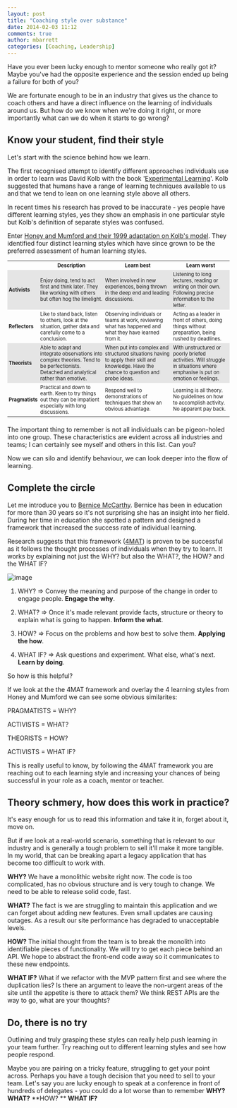 ```yaml
---
layout: post
title: "Coaching style over substance"
date: 2014-02-03 11:12
comments: true
author: mbarrett
categories: [Coaching, Leadership]
---
```


Have you ever been lucky enough to mentor someone who really got it? Maybe you've had the opposite experience and the session ended up being a failure for both of you?

We are fortunate enough to be in an industry that gives us the chance to coach others and have a direct influence on the learning of individuals around us. But how do we know when we're doing it right, or more importantly what can we do when it starts to go wrong?

## Know your student, find their style ##

Let's start with the science behind how we learn.

The first recognised attempt to identify different approaches individuals use in order to learn was David Kolb with the book '[Experimental Learning](http://www.amazon.co.uk/Experiential-Learning-Experience-Source-Development/dp/0132952610)'. Kolb suggested that humans have a range of learning techniques available to us and that we tend to lean on one learning style above all others.

In recent times his research has proved to be inaccurate - yes people have different learning styles, yes they  show an emphasis in one particular style but Kolb's definition of separate styles was confused. 

Enter [Honey and Mumford and their 1999 adaptation on Kolb's model](http://en.wikipedia.org/wiki/Learning_styles#Peter_Honey_and_Alan_Mumford.27s_model). They identified four distinct learning styles which have since grown to be the preferred assessment of human learning styles. 

<table style="font-size: 80%;margin-bottom:20px;">
    <tr>
        <th style="padding:3px;"></th>
        <th style="padding:3px;"><b>Description</b></th>
        <th style="padding:3px;"><b>Learn best</b></th>
        <th style="padding:3px;"><b>Learn worst</b></th>
    </tr>
    <tr style="background-color: #E5E5E5">
    	<td style="padding:3px;"><b>Activists</b></td>
    	<td style="padding:3px;">Enjoy doing, tend to act first and think later. They like working with others but often hog the limelight.</td>
    	<td style="padding:3px;">When involved in new experiences, being thrown in the deep end and leading discussions.</td>
    	<td style="padding:3px;">Listening to long lectures, reading or writing on their own. Following precise information to the letter.</td>
    </tr>
    <tr>
    	<td style="padding:3px;"><b>Reflectors</b></td>
    	<td style="padding:3px;">Like to stand back, listen to others, look at the situation, gather data and carefully come to a conclusion.</td>
    	<td style="padding:3px;">Observing individuals or teams at work,  reviewing what has happened and what they have learned from it.</td>
    	<td style="padding:3px;">Acting as a leader in front of others, doing things without preparation, being rushed by deadlines.</td>
    </tr>
    <tr style="background-color: #E5E5E5">
    	<td style="padding:3px;"><b>Theorists</b></td>
    	<td style="padding:3px;">Able to adapt and integrate observations into complex theories. Tend to be perfectionists. Detached and analytical rather than emotive.</td>
    	<td style="padding:3px;">When put into complex and structured situations having to apply their skill and knowledge. Have the chance to question and probe ideas.</td>
    	<td style="padding:3px;">With unstructured or poorly briefed activities. Will struggle in situations where emphasise is put on emotion or feelings.</td>
    </tr>
    <tr>
    	<td style="padding:3px;"><b>Pragmatists</b></td>
    	<td style="padding:3px;">Practical and down to earth. Keen to try things out they can be impatient especially with long discussions.</td>
    	<td style="padding:3px;">Respond well to demonstrations of techniques that show an obvious advantage.</td>
    	<td style="padding:3px;">Learning is all theory. No guidelines on how to accomplish activity. No apparent pay back.</td>
    </tr>
</table>

The important thing to remember is not all individuals can be pigeon-holed into one group. These characteristics are evident across all industries and teams; I can certainly see myself and others in this list. Can you?

Now we can silo and identify behaviour, we can look deeper into the flow of learning.

## Complete the circle ##

Let me introduce you to [Bernice McCarthy](http://www.linkedin.com/pub/bernice-mccarthy/15/564/715). Bernice has been in education for more than 30 years so it's not surprising she has an insight into her field. During her time in education she spotted a pattern and designed a framework that increased the success rate of individual learning. 

Research suggests that this framework ([4MAT](http://www.4mat.eu/)) is proven to be successful as it follows the thought processes of individuals when they try to learn. It works by explaining not just the WHY? but also the WHAT?, the HOW? and the WHAT IF?

![image](http://www.chowamigo.co.uk/images/4mat.png)

1. WHY? => Convey the meaning and purpose of the change in order to engage people. **Engage the why**.

2. WHAT? => Once it's made relevant provide facts, structure or theory to explain what is going to happen. **Inform the what**.

3. HOW? => Focus on the problems and how best to solve them. **Applying the how**.

4. WHAT IF? => Ask questions and experiment. What else, what's next. **Learn by doing**. 

So how is this helpful?

If we look at the the 4MAT framework and overlay the 4 learning styles from Honey and Mumford we can see some obvious similarites:

PRAGMATISTS = WHY?

ACTIVISTS = WHAT?

THEORISTS = HOW?

ACTIVISTS = WHAT IF?

This is really useful to know, by following the 4MAT framework you are reaching out to each learning style and increasing your chances of being successful in your role as a coach, mentor or teacher. 

## Theory schmery, how does this work in practice? ##
It's easy enough for us to read this information and take it in, forget about it, move on. 

But if we look at a real-world scenario, something that is relevant to our industry and is generally a tough problem to sell it'll make it more tangible. In my world, that can be breaking apart a legacy application that has become too difficult to work with. 

**WHY?**
We have a monolithic website right now. The code is too complicated, has no obvious structure and is very tough to change. We need to be able to release solid code, fast. 

**WHAT?**
The fact is we are struggling to maintain this application and we can forget about adding new features. Even small updates are causing outages. As a result our site performance has degraded to unacceptable levels. 

**HOW?**
The initial thought from the team is to break the monolith into identifiable pieces of functionality. We will try to get each piece behind an API. We hope to abstract the front-end code away so it communicates to these new endpoints. 

**WHAT IF?**
What if we refactor with the MVP pattern first and see where the duplication lies? Is there an argument to leave the non-urgent areas of the site until the appetite is there to attack them? We think REST APIs are the way to go, what are your thoughts? 

## Do, there is no try ##

Outlining and truly grasping these styles can really help push learning in your team further. Try reaching out to different learning styles and see how people respond.  

Maybe you are pairing on a tricky feature, struggling to get your point across. Perhaps you have a tough decision that you need to sell to your team. Let's say you are lucky enough to speak at a conference in front of hundreds of delegates - you could do a lot worse than to remember **WHY?**   **WHAT?** **HOW? ** **WHAT IF?**

